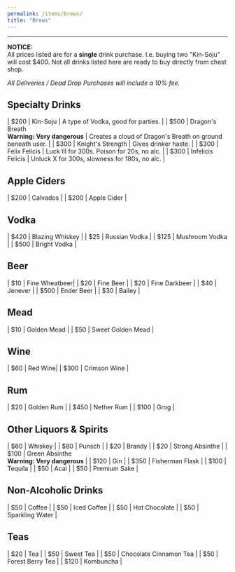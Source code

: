 ```yaml
---
permalink: /items/brews/
title: "Brews"
---
```

---

**NOTICE:**<br>
All prices listed are for a **single** drink purchase. I.e. buying two "Kin-Soju" will cost $400. Not all drinks listed here are ready to buy directly from chest shop.

*All Deliveries / Dead Drop Purchases will include a 10% fee.*

<h2>Specialty Drinks</h2>

| $200 | Kin-Soju | A type of Vodka, good for parties. |
| $500 | Dragon's Breath <br> **Warning: Very dangerous** | Creates a cloud of Dragon's Breath on ground beneath user. |
| $300 | Knight's Strength | Gives drinker haste. |
| $300 | Felix Felicis | Luck III for 300s. Poison for 20s, no alc. |
| $300 | Infelicis Felicis | Unluck X for 300s, slowness for 180s, no alc. |

<h2>Apple Ciders</h2>

| $200 | Calvados |
| $200 | Apple Cider |

<h2>Vodka</h2>

| $420 | Blazing Whiskey |
| $25 | Russian Vodka |
| $125 | Mushroom Vodka |
| $500 | Bright Vodka |

<h2>Beer</h2>

| $10 | Fine Wheatbeer|
| $20 | Fine Beer |
| $20 | Fine Darkbeer |
| $40 | Jenever | 
| $500 | Ender Beer | 
| $30 | Bailey |

<h2>Mead</h2>

| $10 | Golden Mead |
| $50 | Sweet Golden Mead |
				
<h2>Wine</h2>

| $60 | Red Wine|
| $300 | Crimson Wine |

<h2>Rum</h2>

| $20 | Golden Rum |
| $450 | Nether Rum |
| $100 | Grog |

<h2>Other Liquors & Spirits</h2>

| $60 | Whiskey |
| $80 | Punsch | 
| $20 | Brandy |
| $20 | Strong Absinthe |
| $100 | Green Absinthe <br> **Warning: Very dangerous** |
| $120 | Gin |
| $350 | Fisherman Flask |
| $100 | Tequila |
| $50 | Acaì |
| $50 | Premium Sake |

<h2>Non-Alcoholic Drinks</h2>

| $50 | Coffee |
| $50 | Iced Coffee |
| $50 | Hot Chocolate |
| $50 | Sparkling Water |

<h2>Teas</h2>

| $20 | Tea |
| $50 | Sweet Tea |
| $50 | Chocolate Cinnamon Tea |
| $50 | Forest Berry Tea |
| $120 | Kombuncha | 
